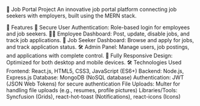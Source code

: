 
🎯 Job Portal Project
An innovative job portal platform connecting job seekers with employers, built using the MERN stack.

🚀 Features
🔐 Secure User Authentication: Role-based login for employees and job seekers.
🧑‍💼 Employee Dashboard: Post, update, disable jobs, and track job applications.
💼 Job Seeker Dashboard: Browse and apply for jobs, and track application status.
🛠 Admin Panel: Manage users, job postings, and applications with complete control.
📱 Fully Responsive Design: Optimized for both desktop and mobile devices.
🛠 Technologies Used
Frontend: React.js, HTML5, CSS3, JavaScript (ES6+)
Backend: Node.js, Express.js
Database: MongoDB (NoSQL database)
Authentication: JWT (JSON Web Tokens) for secure authentication
File Uploads: Multer for handling file uploads (e.g., resumes, profile pictures)
Libraries/Tools: Syncfusion (Grids), react-hot-toast (Notifications), react-icons (Icons)
